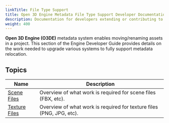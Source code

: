 ```yaml
---
linkTitle: File Type Support
title: Open 3D Engine Metadata File Type Support Developer Documentation
description: Documentation for developers extending or contributing to the metadata system as part of Open 3D Engine.
weight: 400
---
```


**Open 3D Engine (O3DE)** metadata system enables moving/renaming assets in a project.  This section of the Engine Developer Guide provides details on the work needed to upgrade various systems to fully support metadata relocation.

## Topics

| Name | Description |
|-|-|
| [Scene Files](./fbx-support) | Overview of what work is required for scene files (FBX, etc). |
| [Texture Files](./texture-support) | Overview of what work is required for texture files (PNG, JPG, etc). |
